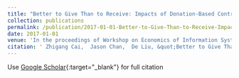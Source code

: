 ```yaml
---
title: "Better to Give Than to Receive: Impacts of Donation-Based Contribution Schemes on Crowdfunding Outcomes"
collection: publications
permalink: /publication/2017-01-01-Better-to-Give-Than-to-Receive-Impacts-of-Donation-Based-Contribution-Schemes-on-Crowdfunding-Outcomes
date: 2017-01-01
venue: 'In the proceedings of Workshop on Economics of Information Systems (WISE)'
citation: ' Zhigang Cai,  Jason Chan,  De Liu, &quot;Better to Give Than to Receive: Impacts of Donation-Based Contribution Schemes on Crowdfunding Outcomes.&quot; In the proceedings of Workshop on Economics of Information Systems (WISE), 2017.'
---
```

Use [Google Scholar](https://scholar.google.com/scholar?q=Better+to+Give+Than+to+Receive:+Impacts+of+Donation+Based+Contribution+Schemes+on+Crowdfunding+Outcomes){:target="_blank"} for full citation